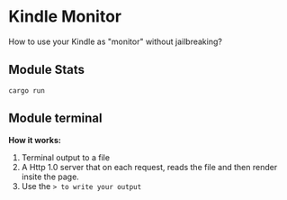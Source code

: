 # Kindle Monitor

How to use your Kindle as "monitor" without jailbreaking?

## Module Stats

```
cargo run
```

## Module terminal

**How it works:**

1. Terminal output to a file
2. A Http 1.0 server that on each request, reads the file and then render insite the page.
3. Use the `> to write your output`
